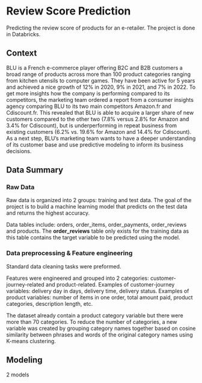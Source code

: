 # Review Score Prediction
Predicting the review score of products for an e-retailer. The project is done in Databricks.

## Context
BLU is a French e-commerce player offering B2C and B2B customers a broad range of products across more than 100 product categories ranging from kitchen utensils to computer games. They have been active for 5 years and achieved a nice growth of 12% in 2020, 9% in 2021, and 7% in 2022. To get more insights how the company is performing compared to its competitors, the marketing team ordered a report from a consumer insights agency comparing BLU to its two main competitors Amazon.fr and Cdiscount.fr. This revealed that BLU is able to acquire a larger share of new customers compared to the other two (7.8% versus 2.8% for Amazon and 3.4% for Cdiscount), but is underperforming in repeat business from existing customers (6.2% vs. 19.6% for Amazon and 14.4% for Cdiscount). As a next step, BLU’s marketing team wants to have a deeper understanding of its customer base and use predictive modeling to inform its business decisions.

## Data Summary
### Raw Data
Raw data is organized into 2 groups: training and test data. The goal of the project is to build a machine learning model that predicts on the test data and returns the highest accuracy.

Data tables include: orders, order_items, order_payments, order_reviews and products. The **order_reviews** table only exists for the training data as this table contains the target variable to be predicted using the model.

### Data preprocessing & Feature engineering
Standard data cleaning tasks were preformed.

Features were engineered and grouped into 2 categories: customer-journey-related and product-related. Examples of customer-journey variables: delivery day in days, delivery time, delivery status. Examples of product variables: number of items in one order, total amount paid, product categories, description length, etc.

The dataset already contain a product category variable but there were more than 70 categories. To reduce the number of categories, a new variable was created by grouping category names together based on cosine similarity between phrases and words of the original category names using K-means clustering.

## Modeling
2 models 
